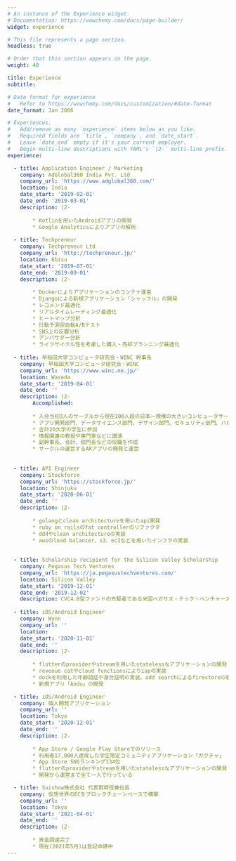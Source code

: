 ```yaml
---
# An instance of the Experience widget.
# Documentation: https://wowchemy.com/docs/page-builder/
widget: experience

# This file represents a page section.
headless: true

# Order that this section appears on the page.
weight: 40

title: Experience
subtitle:

# Date format for experience
#   Refer to https://wowchemy.com/docs/customization/#date-format
date_format: Jan 2006

# Experiences.
#   Add/remove as many `experience` items below as you like.
#   Required fields are `title`, `company`, and `date_start`.
#   Leave `date_end` empty if it's your current employer.
#   Begin multi-line descriptions with YAML's `|2-` multi-line prefix.
experience:

  - title: Application Engineer / Marketing
    company: AdGlobal360 India Pvt. Ltd
    company_url: 'https://www.adglobal360.com/'
    location: India
    date_start: '2019-02-01'
    date_end: '2019-03-01'
    description: |2-
        
        * Kotlinを用いたAndroidアプリの開発
        * Google Analyticsによりアプリの解析
        
  - title: Techpreneur
    company: Techpreneur Ltd
    company_url: 'http://techpreneur.jp/'
    location: Ebisu
    date_start: '2019-07-01'
    date_end: '2019-09-01'
    description: |2-
        
        * Dockerによりアプリケーションのコンテナ運営
        * Djangoによる新規アプリケーション「シャッフル」の開発
        * レコメンド最適化
        * リアルタイムレーティング最適化
        * ヒートマップ分析
        * 行動予測型自動A/Bテスト
        * SNS上の反響分析
        * アンバサダー分析
        * ライフサイクル性を考慮した購入・売却プランニング最適化
        
  - title: 早稲田大学コンピュータ研究会・WINC 幹事長
    company: 早稲田大学コンピュータ研究会・WINC
    company_url: 'https://www.winc.ne.jp/'
    location: Waseda
    date_start: '2019-04-01'
    date_end: ''
    description: |2-
        Accomplished:
        
        * 入会当初3人のサークルから現在100人超の日本一規模の大きいコンピュータサークルに成長
        * アプリ開発部門、データサイエンス部門、デザイン部門、セキュリティ部門、ハロプロ部門の開設
        * 合計20大学の学生に参加
        * 情報関連の教授や専門家などに講演
        * 副幹事長、会計、部門長などの役職を作成
        * サークルの運営するARアプリの開発と運営
        
        
  - title: API Engineer
    company: Stockforce
    company_url: 'https://stockforce.jp/'
    location: Shinjuku
    date_start: '2020-06-01'
    date_end: ''
    description: |2-
    
        * golangとclean architectureを用いたapi開発
        * ruby on railsのfat controllerのリファクタ
        * dddやclean architectureの実装
        * awsのload balancer、s3、ec2などを用いたインフラの実装
        
        
  - title: Scholarship recipient for the Silicon Valley Scholarship
    company: Pegasus Tech Ventures
    company_url: 'https://ja.pegasustechventures.com/'
    location: Silicon Valley
    date_start: '2019-12-01'
    date_end: '2019-12-02'
    description: CVC4.0型ファンドの先駆者である米国ペガサス・テック・ベンチャーズ主催のシリコンバレー スカラーシップに奨学生として選出
    
  - title: iOS/Android Engineer
    company: Wynn
    company_url: ''
    location: 
    date_start: '2020-11-01'
    date_end: ''
    description: |2-
    
        * flutterのproviderやstreamを用いたstatelessなアプリケーションの開発
        * revenue catやcloud functionsによりiapの実装
        * dockを利用した年齢認証や身分証明の実装、add searchによるfirestoreの検索
        * 新規アプリ「Andu」の開発

  - title: iOS/Android Engineer
    company: 個人開発アプリケーション
    company_url: ''
    location: Tokyo
    date_start: '2020-12-01'
    date_end: ''
    description: |2-
    
        * App Store / Google Play Storeでのリリース
        * 利用者17,000人達成した学生限定コミュニティアプリケーション「ガクチャ」
        * App Store SNSランキング134位
        * flutterのproviderやstreamを用いたstatelessなアプリケーションの開発
        * 開発から運営まで全て一人で行っている

  - title: Suishow株式会社 代表取締役兼社長
    company: 仮想世界のECをブロックチェーンベースで構築
    company_url: ''
    location: Tokyo
    date_start: '2021-04-01'
    date_end: ''
    description: |2-
    
        * 資金調達完了
        * 現在(2021年5月)は登記申請中
---
```

